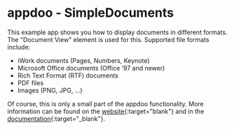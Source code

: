 # appdoo - SimpleDocuments

This example app shows you how to display documents in different formats. The "Document View" element is used for this. Supported file formats include: 

- iWork documents (Pages, Numbers, Keynote)
- Microsoft Office documents (Office ‘97 and newer)
- Rich Text Format (RTF) documents
- PDF files
- Images (PNG, JPG, ...)

Of course, this is only a small part of the appdoo functionality. More information can be found on the [website](https://www.mamp.info/appdoo/en/){:target="blank"} and in the [documentation](http://documentation.mamp.info/appdoo/en/Mac/){:target="_blank"}.